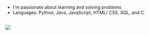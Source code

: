 - I'm passionate about learning and solving problems
- Languages: Python, Java, JavaScript, HTML/ CSS, SQL, and C
<br>

<img src="https://github-readme-stats.vercel.app/api?username=jasminemsaini&hide=prs,issues&count_private=true&theme=dark&show_icons=false" />

<!--
[![Top Langs](https://github-readme-stats.vercel.app/api/top-langs/?username=jasminemsaini)](https://github.com/anuraghazra/github-readme-stats)

### Hi there 👋
**jasminemsaini/jasminemsaini** is a ✨ _special_ ✨ repository because its `README.md` (this file) appears on your GitHub profile.

Here are some ideas to get you started:

- 🔭 I’m currently working on ...
- 🌱 I’m currently learning ...
- 👯 I’m looking to collaborate on ...
- 🤔 I’m looking for help with ...
- 💬 Ask me about ...
- 📫 How to reach me: ...
- 😄 Pronouns: ...
- ⚡ Fun fact: ...
-->
